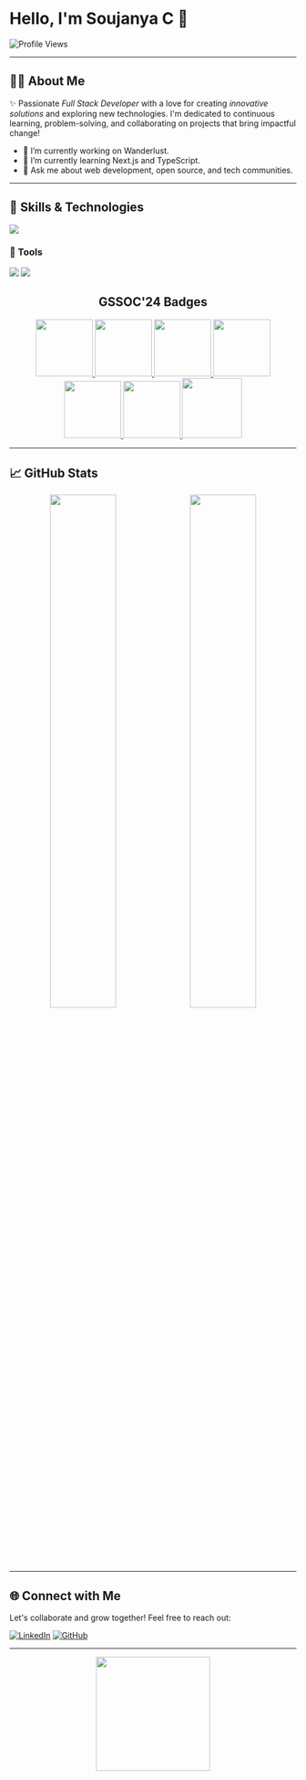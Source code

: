 # Hello, I'm Soujanya C 👋

![Profile Views](https://komarev.com/ghpvc/?username=yourusername&color=blue)

---


## 🧑‍💻 About Me

✨ Passionate *Full Stack Developer* with a love for creating *innovative solutions* and exploring new technologies. I'm dedicated to continuous learning, problem-solving, and collaborating on projects that bring impactful change!
- 🔭 I’m currently working on Wanderlust.
- 🌱 I’m currently learning Next.js and TypeScript.
- 💬 Ask me about web development, open source, and tech communities.
---

## 🚀 Skills & Technologies
<img src="https://skillicons.dev/icons?i=git,css,discord,express,github,html,java,js,materialui,mongodb,mysql,nextjs,nodejs,postman,py,react,redux,tailwind,vscode&perline=14" />
  <h3>🔧 Tools</h3>
  <img src="https://img.shields.io/badge/-Git-F05032?style=for-the-badge&logo=git&logoColor=white" />
  <img src="https://img.shields.io/badge/-VS%20Code-007ACC?style=for-the-badge&logo=visual-studio-code&logoColor=white" />
<h2 align="center">GSSOC'24 Badges</h2>


<div style='display:flex; align-items:center; gap: 10px;' align='center'><a href="https://gssoc.girlscript.tech/leaderboard">
<img src="https://raw.githubusercontent.com/GSSoC24/Postman-Challenge/main/docs/assets/Postman%20White.png" width="100px" height="100px" />
  <img src="https://raw.githubusercontent.com/GSSoC24/Postman-Challenge/main/docs/assets/1.png" width="100px" height="100px" />
  <img src="https://raw.githubusercontent.com/GSSoC24/Postman-Challenge/main/docs/assets/2.png" width="100px" height="100px" />
  <img src="https://raw.githubusercontent.com/GSSoC24/Postman-Challenge/main/docs/assets/3.png" width="100px" height="100px" />
  <img src="https://raw.githubusercontent.com/GSSoC24/Postman-Challenge/main/docs/assets/4.png" width="100px" height="100px" />
  <img src="https://raw.githubusercontent.com/GSSoC24/Postman-Challenge/main/docs/assets/5.png" width="100px" height="100px" />
  <img src="https://raw.githubusercontent.com/GSSoC24/Postman-Challenge/main/docs/assets/6.png" width="105px" height="105px" /></a>
</div>



---

## 📈 GitHub Stats

<div align="center">
  <img src="https://github-readme-stats.vercel.app/api?username=Soujanya2004&show_icons=true&theme=tokyonight" width="48%" />
  <img src="https://github-readme-streak-stats.herokuapp.com/?user=Soujanya2004&theme=tokyonight" width="48%" />
</div>

---

## 🌐 Connect with Me

Let's collaborate and grow together! Feel free to reach out:

[![LinkedIn](https://img.shields.io/badge/LinkedIn-0077B5?style=for-the-badge&logo=linkedin&logoColor=white)](https://www.linkedin.com/in/soujanya2004)
[![GitHub](https://img.shields.io/badge/GitHub-333333?style=for-the-badge&logo=github&logoColor=white)](https://github.com/Soujanya2004)

---

<div align="center">
  <img src="https://github.com/Soujanya2004/Soujanya2004/blob/main/assets/thank-you.gif" width="200px" />
</div>
